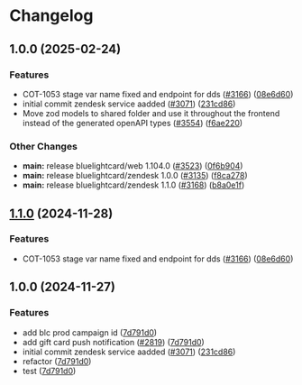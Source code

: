 # Changelog

## 1.0.0 (2025-02-24)


### Features

* COT-1053 stage var name fixed and endpoint for dds ([#3166](https://github.com/Harshit-Git07/BlueLightCard/issues/3166)) ([08e6d60](https://github.com/Harshit-Git07/BlueLightCard/commit/08e6d6045b06c37a1e662cb466ecabdbb5f29b12))
* initial commit zendesk service aadded ([#3071](https://github.com/Harshit-Git07/BlueLightCard/issues/3071)) ([231cd86](https://github.com/Harshit-Git07/BlueLightCard/commit/231cd86d107ddb3d817cba8bfa46c5179a79479b))
* Move zod models to shared folder and use it throughout the frontend instead of the generated openAPI types ([#3554](https://github.com/Harshit-Git07/BlueLightCard/issues/3554)) ([f6ae220](https://github.com/Harshit-Git07/BlueLightCard/commit/f6ae220bc5f13846cb234b69e02f9b4cc62a7919))


### Other Changes

* **main:** release bluelightcard/web 1.104.0 ([#3523](https://github.com/Harshit-Git07/BlueLightCard/issues/3523)) ([0f6b904](https://github.com/Harshit-Git07/BlueLightCard/commit/0f6b9049186c401c328afdfa95faebfc4407fac1))
* **main:** release bluelightcard/zendesk 1.0.0 ([#3135](https://github.com/Harshit-Git07/BlueLightCard/issues/3135)) ([f8ca278](https://github.com/Harshit-Git07/BlueLightCard/commit/f8ca278179eb9afc35de3de1062af3c70556aeda))
* **main:** release bluelightcard/zendesk 1.1.0 ([#3168](https://github.com/Harshit-Git07/BlueLightCard/issues/3168)) ([b8a0e1f](https://github.com/Harshit-Git07/BlueLightCard/commit/b8a0e1f3e8317a17ced71fc538585383c7c5caa9))

## [1.1.0](https://github.com/bluelightcard/BlueLightCard-2.0/compare/bluelightcard/zendesk-v1.0.0...bluelightcard/zendesk-v1.1.0) (2024-11-28)


### Features

* COT-1053 stage var name fixed and endpoint for dds ([#3166](https://github.com/bluelightcard/BlueLightCard-2.0/issues/3166)) ([08e6d60](https://github.com/bluelightcard/BlueLightCard-2.0/commit/08e6d6045b06c37a1e662cb466ecabdbb5f29b12))

## 1.0.0 (2024-11-27)


### Features

* add blc prod campaign id ([7d791d0](https://github.com/bluelightcard/BlueLightCard-2.0/commit/7d791d092ee9735f6b11f9b483a612ae68311434))
* add gift card push notification ([#2819](https://github.com/bluelightcard/BlueLightCard-2.0/issues/2819)) ([7d791d0](https://github.com/bluelightcard/BlueLightCard-2.0/commit/7d791d092ee9735f6b11f9b483a612ae68311434))
* initial commit zendesk service aadded ([#3071](https://github.com/bluelightcard/BlueLightCard-2.0/issues/3071)) ([231cd86](https://github.com/bluelightcard/BlueLightCard-2.0/commit/231cd86d107ddb3d817cba8bfa46c5179a79479b))
* refactor ([7d791d0](https://github.com/bluelightcard/BlueLightCard-2.0/commit/7d791d092ee9735f6b11f9b483a612ae68311434))
* test ([7d791d0](https://github.com/bluelightcard/BlueLightCard-2.0/commit/7d791d092ee9735f6b11f9b483a612ae68311434))
